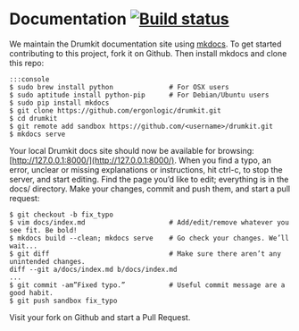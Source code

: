 Documentation [![Build status](https://travis-ci.org/ergonlogic/drumkit.svg)](https://travis-ci.org/ergonlogic/drumkit)
=============

We maintain the Drumkit documentation site using
[mkdocs](http://www.mkdocs.org/). To get started contributing to this project,
fork it on Github. Then install mkdocs and clone this repo:

    :::console
    $ sudo brew install python              # For OSX users
    $ sudo aptitude install python-pip      # For Debian/Ubuntu users
    $ sudo pip install mkdocs
    $ git clone https://github.com/ergonlogic/drumkit.git
    $ cd drumkit
    $ git remote add sandbox https://github.com/<username>/drumkit.git
    $ mkdocs serve

Your local Drumkit docs site should now be available for browsing:
[http://127.0.0.1:8000/](http://127.0.0.1:8000/). When you find a typo, an
error, unclear or missing explanations or instructions, hit ctrl-c, to stop the
server, and start editing. Find the page you’d like to edit; everything is in
the docs/ directory. Make your changes, commit and push them, and start a pull
request:

    $ git checkout -b fix_typo
    $ vim docs/index.md                     # Add/edit/remove whatever you see fit. Be bold!
    $ mkdocs build --clean; mkdocs serve    # Go check your changes. We’ll wait...
    $ git diff                              # Make sure there aren’t any unintended changes.
    diff --git a/docs/index.md b/docs/index.md
    ...
    $ git commit -am”Fixed typo.”           # Useful commit message are a good habit.
    $ git push sandbox fix_typo

Visit your fork on Github and start a Pull Request.
